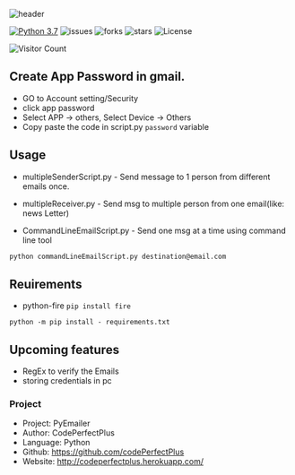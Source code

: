 ![header](https://capsule-render.vercel.app/api?type=wave&color=gradient&height=300&section=header&text=PyEmailer&fontSize=50)

[![Python 3.7](https://img.shields.io/badge/python-3.7-blue.svg)](https://www.python.org/downloads/release/python-360/)
![issues](https://img.shields.io/github/issues/codePerfectPlus/PyEmailer?style=plastic)
![forks](https://img.shields.io/github/forks/codePerfectPlus/PyEmailer)
![stars](https://img.shields.io/github/stars/codePerfectPlus/PyEmailer)
![License](https://img.shields.io/github/license/codePerfectPlus/PyEmailer)

![Visitor Count](https://profile-counter.glitch.me/PyEmailer/count.svg)

## Create App Password in gmail.

- GO to Account setting/Security
- click app password
- Select APP -> others, Select Device -> Others
- Copy paste the code in script.py `password` variable

## Usage

- multipleSenderScript.py - Send message to 1 person from different emails once.
- multipleReceiver.py - Send msg to multiple person from one email(like: news Letter)

- CommandLineEmailScript.py - Send one msg at a time using command line tool

```bash
python commandLineEmailScript.py destination@email.com
```

## Reuirements

- python-fire `pip install fire`

`python -m pip install - requirements.txt`

## Upcoming features

- RegEx to verify the Emails 
- storing credentials in pc

### Project

- Project: PyEmailer
- Author: CodePerfectPlus
- Language: Python
- Github: https://github.com/codePerfectPlus
- Website: http://codeperfectplus.herokuapp.com/
